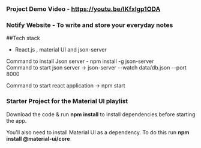 ### Project Demo Video - https://youtu.be/IKfxIgp1ODA

### Notify Website - To write and store your everyday notes

##Tech stack 
- React.js , material UI and json-server

Command to install Json server - npm install -g json-server   
Command to start json server -> json-server --watch data/db.json --port 8000 

Command to start react application -> npm start
### Starter Project for the Material UI playlist

Download the code & run **npm install** to install dependencies before starting the app.


You'll also need to install Material UI as a dependency. To do this run **npm install @material-ui/core**

